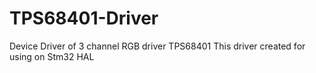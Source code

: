 # TPS68401-Driver
Device Driver of 3 channel RGB driver TPS68401
This driver created for using on Stm32 HAL 

